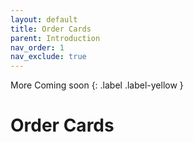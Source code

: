 ```yaml
---
layout: default
title: Order Cards
parent: Introduction
nav_order: 1
nav_exclude: true
---
```


<div markdown="1">
More Coming soon
{: .label .label-yellow }
</div>

# Order Cards

